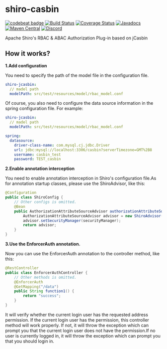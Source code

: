 # shiro-casbin

[![codebeat badge](https://codebeat.co/badges/c2cae61f-cdf9-4ca4-b22e-cffd99a6006e)](https://codebeat.co/projects/github-com-jcasbin-shiro-casbin-master)
[![Build Status](https://github.com/jcasbin/shiro-casbin/actions/workflows/ci.yml/badge.svg)](https://github.com/jcasbin/shiro-casbin/actions/workflows/ci.yml)
[![Coverage Status](https://codecov.io/gh/jcasbin/shiro-casbin/branch/master/graph/badge.svg)](https://codecov.io/gh/jcasbin/shiro-casbin?branch=master)
[![Javadocs](https://www.javadoc.io/badge/org.casbin/shiro-casbin.svg)](https://www.javadoc.io/doc/org.casbin/shiro-casbin)
[![Maven Central](https://img.shields.io/maven-central/v/org.casbin/shiro-casbin.svg)](https://mvnrepository.com/artifact/org.casbin/shiro-casbin/latest)
[![Discord](https://img.shields.io/discord/1022748306096537660?logo=discord&label=discord&color=5865F2)](https://discord.gg/S5UjpzGZjN)

Apache Shiro's RBAC &amp; ABAC Authorization Plug-in based on jCasbin

## How it works?

**1.Add configuration**

You need to specify the path of the model file in the configuration file.

```yaml
shiro-jcasbin:
  // madel path
  modelPath: src/test/resources/model/rbac_model.conf
````

Of course, you also need to configure the data source information in the spring configuration file. For example:

```yaml
shiro-jcasbin:
  // madel path
  modelPath: src/test/resources/model/rbac_model.conf

spring:
  datasource:
    driver-class-name: com.mysql.cj.jdbc.Driver
    url: jdbc:mysql://localhost:3306/casbin?serverTimezone=GMT%2B8
    username: casbin_test
    password: TEST_casbin
```

**2.Enable annotation interception**

You need to enable annotation interception in Shiro's configuration file.As for annotation startup classes, please use the ShiroAdvisor, like this:

```java
@Configuration
public class ShiroConfig {
    // Other configs is omitted.
    @Bean
    public AuthorizationAttributeSourceAdvisor authorizationAttributeSourceAdvisor(SecurityManager securityManager) {
        AuthorizationAttributeSourceAdvisor advisor = new ShiroAdvisor();
        advisor.setSecurityManager(securityManager);
        return advisor;
    }
}
```

**3.Use the EnforcerAuth annotation.**

Now you can use the EnforcerAuth annotation to the controller method, like this:
```java
@RestController
public class EnforcerAuthController {
    // Other methods is omitted.
    @EnforcerAuth
    @GetMapping("/data")
    public String function1() {
        return "success";
    }
}
```

It will verify whether the current login user has the requested address permission. If the current login user has the permission, this controller method will work properly. If not, it will throw the exception which can prompt you that the current login user does not have the permission.If no user is currently logged in, it will throw the exception which can prompt you that you should login in.
